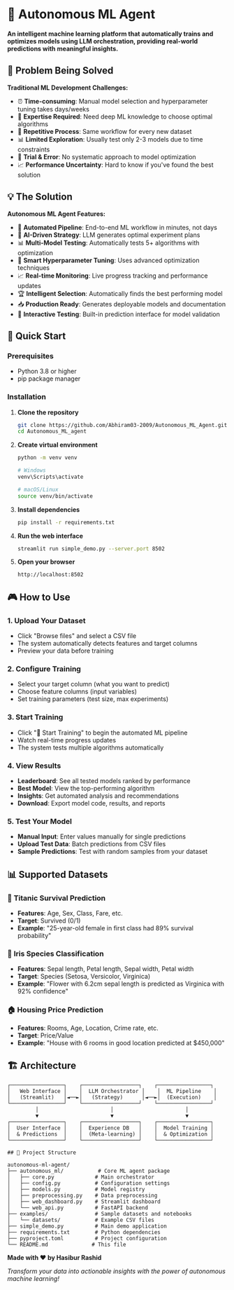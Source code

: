 # 🤖 Autonomous ML Agent

**An intelligent machine learning platform that automatically trains and optimizes models using LLM orchestration, providing real-world predictions with meaningful insights.**

## 🎯 Problem Being Solved

**Traditional ML Development Challenges:**
- ⏰ **Time-consuming**: Manual model selection and hyperparameter tuning takes days/weeks
- 🧠 **Expertise Required**: Need deep ML knowledge to choose optimal algorithms
- 🔄 **Repetitive Process**: Same workflow for every new dataset
- 📊 **Limited Exploration**: Usually test only 2-3 models due to time constraints
- 🎲 **Trial & Error**: No systematic approach to model optimization
- 📈 **Performance Uncertainty**: Hard to know if you've found the best solution

## 💡 The Solution

**Autonomous ML Agent Features:**
- 🚀 **Automated Pipeline**: End-to-end ML workflow in minutes, not days
- 🤖 **AI-Driven Strategy**: LLM generates optimal experiment plans
- 📊 **Multi-Model Testing**: Automatically tests 5+ algorithms with optimization
- 🎯 **Smart Hyperparameter Tuning**: Uses advanced optimization techniques
- 📈 **Real-time Monitoring**: Live progress tracking and performance updates
- 🏆 **Intelligent Selection**: Automatically finds the best performing model
- 📥 **Production Ready**: Generates deployable models and documentation
- 🧪 **Interactive Testing**: Built-in prediction interface for model validation

## 🚀 Quick Start

### Prerequisites
- Python 3.8 or higher
- pip package manager

### Installation

1. **Clone the repository**
   ```bash
   git clone https://github.com/Abhiram03-2009/Autonomous_ML_Agent.git
   cd Autonomous_ML_agent
   ```

2. **Create virtual environment**
   ```bash
   python -m venv venv
   
   # Windows
   venv\Scripts\activate
   
   # macOS/Linux
   source venv/bin/activate
   ```

3. **Install dependencies**
   ```bash
   pip install -r requirements.txt
   ```

4. **Run the web interface**
   ```bash
   streamlit run simple_demo.py --server.port 8502
   ```

5. **Open your browser**
   ```
   http://localhost:8502
   ```

## 🎮 How to Use

### 1. **Upload Your Dataset**
- Click "Browse files" and select a CSV file
- The system automatically detects features and target columns
- Preview your data before training

### 2. **Configure Training**
- Select your target column (what you want to predict)
- Choose feature columns (input variables)
- Set training parameters (test size, max experiments)

### 3. **Start Training**
- Click "🚀 Start Training" to begin the automated ML pipeline
- Watch real-time progress updates
- The system tests multiple algorithms automatically

### 4. **View Results**
- **Leaderboard**: See all tested models ranked by performance
- **Best Model**: View the top-performing algorithm
- **Insights**: Get automated analysis and recommendations
- **Download**: Export model code, results, and reports

### 5. **Test Your Model**
- **Manual Input**: Enter values manually for single predictions
- **Upload Test Data**: Batch predictions from CSV files
- **Sample Predictions**: Test with random samples from your dataset

## 📊 Supported Datasets

### 🚢 **Titanic Survival Prediction**
- **Features**: Age, Sex, Class, Fare, etc.
- **Target**: Survived (0/1)
- **Example**: "25-year-old female in first class had 89% survival probability"

### 🌸 **Iris Species Classification**
- **Features**: Sepal length, Petal length, Sepal width, Petal width
- **Target**: Species (Setosa, Versicolor, Virginica)
- **Example**: "Flower with 6.2cm sepal length is predicted as Virginica with 92% confidence"

### 🏠 **Housing Price Prediction**
- **Features**: Rooms, Age, Location, Crime rate, etc.
- **Target**: Price/Value
- **Example**: "House with 6 rooms in good location predicted at $450,000"

## 🏗️ Architecture

```
┌─────────────────┐    ┌──────────────────┐    ┌─────────────────┐
│   Web Interface │    │  LLM Orchestrator │    │  ML Pipeline    │
│   (Streamlit)   │◄──►│   (Strategy)      │◄──►│  (Execution)    │
└─────────────────┘    └──────────────────┘    └─────────────────┘
         │                       │                       │
         ▼                       ▼                       ▼
┌─────────────────┐    ┌──────────────────┐    ┌─────────────────┐
│  User Interface │    │  Experience DB   │    │  Model Training │
│  & Predictions  │    │  (Meta-learning) │    │  & Optimization │
└─────────────────┘    └──────────────────┘    └─────────────────┘
```

```
## 📁 Project Structure

autonomous-ml-agent/
├── autonomous_ml/           # Core ML agent package
│   ├── core.py             # Main orchestrator
│   ├── config.py           # Configuration settings
│   ├── models.py           # Model registry
│   ├── preprocessing.py    # Data preprocessing
│   ├── web_dashboard.py    # Streamlit dashboard
│   └── web_api.py          # FastAPI backend
├── examples/               # Sample datasets and notebooks
│   └── datasets/           # Example CSV files
├── simple_demo.py          # Main demo application
├── requirements.txt        # Python dependencies
├── pyproject.toml          # Project configuration
└── README.md              # This file
```

**Made with ❤️ by Hasibur Rashid**


*Transform your data into actionable insights with the power of autonomous machine learning!*

